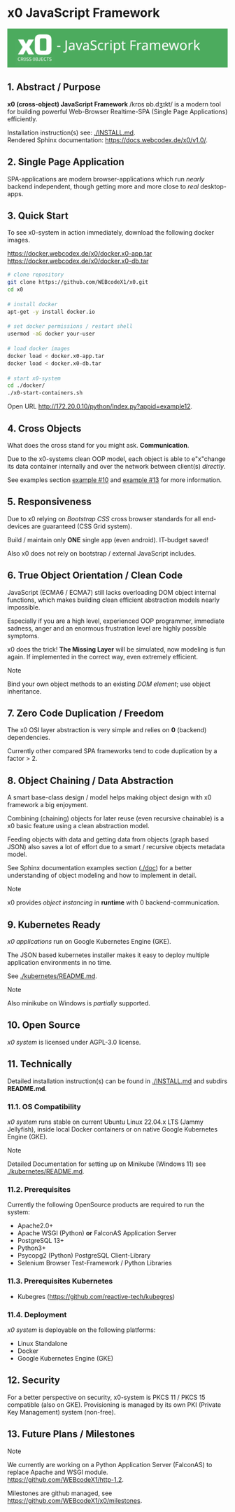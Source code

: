 # x0 JavaScript Framework

![x0-logo](./image/x0-logo-github.png)

## 1. Abstract / Purpose

**x0 (cross-object) JavaScript Framework** /krɒs ɒb.dʒɪkt/  is a modern tool for
building powerful Web-Browser Realtime-SPA (Single Page Applications) efficiently.

Installation instruction(s) see: [./INSTALL.md](./INSTALL.md).<br>
Rendered Sphinx documentation: https://docs.webcodex.de/x0/v1.0/.

## 2. Single Page Application

SPA-applications are modern browser-applications which run *nearly* backend independent,
though getting more and more close to *real* desktop-apps.

## 3. Quick Start

To see x0-system in action immediately, download the following docker images.

https://docker.webcodex.de/x0/docker.x0-app.tar<br>
https://docker.webcodex.de/x0/docker.x0-db.tar<br>

```bash
# clone repository
git clone https://github.com/WEBcodeX1/x0.git
cd x0

# install docker
apt-get -y install docker.io

# set docker permissions / restart shell
usermod -aG docker your-user

# load docker images
docker load < docker.x0-app.tar
docker load < docker.x0-db.tar

# start x0-system
cd ./docker/
./x0-start-containers.sh
```
Open URL http://172.20.0.10/python/Index.py?appid=example12.

## 4. Cross Objects

What does the cross stand for you might ask. **Communication**.

Due to the x0-systems clean OOP model, each object is able to e"x"change its data
container internally and over the network between client(s) *directly*.

See examples section [example #10](./example/net_messages/) and
[example #13](./example/copy_paste/) for more information.

## 5. Responsiveness

Due to x0 relying on *Bootstrap CSS* cross browser standards for all end-devices are
guaranteed (CSS Grid system).

Build / maintain only **ONE** single app (even android). IT-budget saved!

Also x0 does not rely on bootstrap / external JavaScript includes.

## 6. True Object Orientation / Clean Code

JavaScript (ECMA6 / ECMA7) still lacks overloading DOM object internal functions,
which makes building clean efficient abstraction models nearly impossible.

Especially if you are a high level, experienced OOP programmer, immediate sadness,
anger and an enormous frustration level are highly possible symptoms.

x0 does the trick! **The Missing Layer** will be simulated, now modeling is fun again.
If implemented in the correct way, even extremely efficient.

>[!NOTE]
> Bind your own object methods to an existing *DOM element*; use object inheritance.

## 7. Zero Code Duplication / Freedom

The x0 OSI layer abstraction is very simple and relies on **0** (backend) dependencies.

Currently other compared SPA frameworks tend to code duplication by a factor > 2.

## 8. Object Chaining / Data Abstraction

A smart base-class design / model helps making object design with x0 framework a big
enjoyment.

Combining (chaining) objects for later reuse (even recursive chainable) is a x0 basic
feature using a clean abstraction model.

Feeding objects with data and getting data from objects (graph based JSON) also saves
a lot of effort due to a smart / recursive objects metadata model.

See Sphinx documentation examples section ([./doc](./doc)) for a better understanding
of object modeling and how to implement in detail.

>[!NOTE]
> x0 provides *object instancing* in **runtime** with 0 backend-communication.

## 9. Kubernetes Ready

*x0 applications* run on Google Kubernetes Engine (GKE).

The JSON based kubernetes installer makes it easy to deploy multiple application
environments in no time.

See [./kubernetes/README.md](./kubernetes/README.md).

>[!NOTE]
> Also minikube on Windows is *partially* supported.

## 10. Open Source

*x0 system* is licensed under AGPL-3.0 license.

## 11. Technically

Detailed installation instruction(s) can be found in [./INSTALL.md](./INSTALL.md)
and subdirs **README.md**.

### 11.1. OS Compatibility

*x0 system* runs stable on current Ubuntu Linux 22.04.x LTS (Jammy Jellyfish), inside
local Docker containers or on native Google Kubernetes Engine (GKE).

>[!NOTE]
> Detailed Documentation for setting up on Minikube (Windows 11) see [./kubernetes/README.md](./kubernetes/README.md).

### 11.2. Prerequisites

Currently the following OpenSource products are required to run the system:

- Apache2.0+
- Apache WSGI (Python) **or** FalconAS Application Server
- PostgreSQL 13+
- Python3+
- Psycopg2 (Python) PostgreSQL Client-Library
- Selenium Browser Test-Framework / Python Libraries

### 11.3. Prerequisites Kubernetes

- Kubegres (https://github.com/reactive-tech/kubegres)

### 11.4. Deployment

*x0 system* is deployable on the following platforms:

- Linux Standalone
- Docker
- Google Kubernetes Engine (GKE)

## 12. Security

For a better perspective on security, x0-system is PKCS 11 / PKCS 15 compatible
(also on GKE). Provisioning is managed by its own PKI (Private Key Management) system
(non-free).

## 13. Future Plans / Milestones

>[!NOTE]
> We currently are working on a Python Application Server (FalconAS) to replace Apache
> and WSGI module.<br>
> https://github.com/WEBcodeX1/http-1.2.

Milestones are github managed, see https://github.com/WEBcodeX1/x0/milestones.
